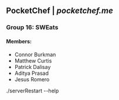 ## PocketChef | *pocketchef.me*
### Group 16: SWEats
#### Members: 
- Connor Burkman
- Matthew Curtis 
- Patrick Dalisay
- Aditya Prasad
- Jesus Romero

./serverRestart --help
